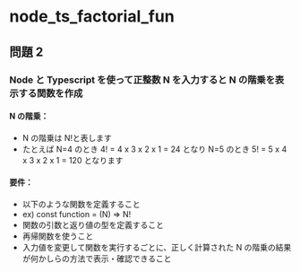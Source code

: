 # node_ts_factorial_fun

## 問題 2

### Node と Typescript を使って正整数 N を入力すると N の階乗を表示する関数を作成

#### N の階乗：

- N の階乗は N!と表します
- たとえば N=4 のとき 4! = 4 x 3 x 2 x 1 = 24 となり
  N=5 のとき 5! = 5 x 4 x 3 x 2 x 1 = 120 となります

#### 要件：

- 以下のような関数を定義すること
- ex) const function = (N) => N!
- 関数の引数と返り値の型を定義すること
- 再帰関数を使うこと
- 入力値を変更して関数を実行するごとに、正しく計算された N の階乗の結果が何かしらの方法で表示・確認できること
